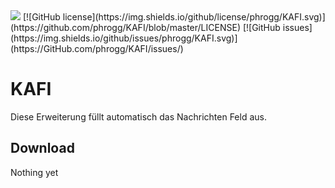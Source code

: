 <img src="https://img.shields.io/github/release/phrogg/KAFI.svg?logo=github" />   
[![GitHub license](https://img.shields.io/github/license/phrogg/KAFI.svg)](https://github.com/phrogg/KAFI/blob/master/LICENSE)   
[![GitHub issues](https://img.shields.io/github/issues/phrogg/KAFI.svg)](https://GitHub.com/phrogg/KAFI/issues/)


# KAFI

Diese Erweiterung füllt automatisch das Nachrichten Feld aus.


## Download
Nothing yet
<!--
<a href="https://addons.mozilla.org/en-US/firefox/addon/statista4students" target="_BLANK"><img src="https://www.iconfinder.com/icons/4490617/download/png/128" alt="Get it on Firefox"/></a>
<a href="https://chrome.google.com/webstore/detail/statista4students/onbipggmljeocamidpecljdkaicfibep" target="_BLANK"><img src="https://www.iconfinder.com/icons/4490610/download/png/128" alt="Get it on Chrome"/></a>
-->
